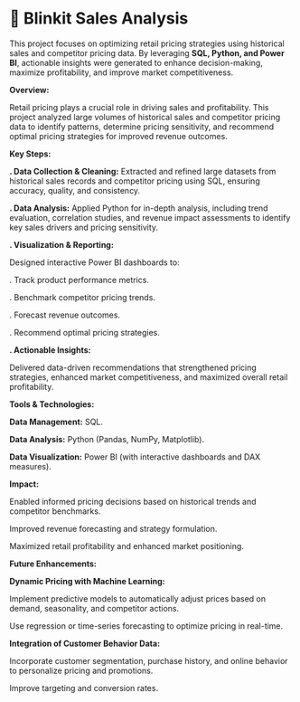 # 🛒 Blinkit Sales Analysis


This project focuses on optimizing retail pricing strategies using historical sales and competitor pricing data. By leveraging **SQL, Python, and Power BI**, actionable insights were generated to enhance decision-making, maximize profitability, and improve market competitiveness.


**Overview:**

Retail pricing plays a crucial role in driving sales and profitability. This project analyzed large volumes of historical sales and competitor pricing data to identify patterns, determine pricing sensitivity, and recommend optimal pricing strategies for improved revenue outcomes.


 **Key Steps:**


**. Data Collection & Cleaning:** Extracted and refined large datasets from historical sales records and competitor pricing using SQL, ensuring accuracy, quality, and consistency.

**. Data Analysis:** Applied Python for in-depth analysis, including trend evaluation, correlation studies, and revenue impact assessments to identify key sales drivers and pricing sensitivity.

**. Visualization & Reporting:** 

  Designed interactive Power BI dashboards to:

. Track product performance metrics.

. Benchmark competitor pricing trends.

. Forecast revenue outcomes.

. Recommend optimal pricing strategies.

**. Actionable Insights:** 

Delivered data-driven recommendations that strengthened pricing strategies, enhanced market competitiveness, and maximized overall retail profitability.

**Tools & Technologies:**

**Data Management:** SQL.

**Data Analysis:** Python (Pandas, NumPy, Matplotlib).

**Data Visualization:** Power BI (with interactive dashboards and DAX measures).

**Impact:**

Enabled informed pricing decisions based on historical trends and competitor benchmarks.

Improved revenue forecasting and strategy formulation.

Maximized retail profitability and enhanced market positioning.

**Future Enhancements:**

**Dynamic Pricing with Machine Learning:**

Implement predictive models to automatically adjust prices based on demand, seasonality, and competitor actions.

Use regression or time-series forecasting to optimize pricing in real-time.

**Integration of Customer Behavior Data:**

Incorporate customer segmentation, purchase history, and online behavior to personalize pricing and promotions.

Improve targeting and conversion rates.
